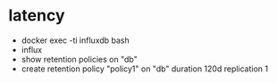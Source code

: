 # latency
* docker exec -ti influxdb bash
* influx
* show retention policies on "db"
* create retention policy "policy1" on "db" duration 120d replication 1
